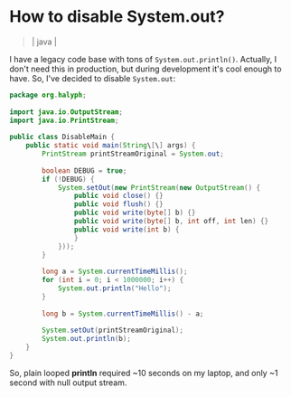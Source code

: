 # How to disable System.out?
> | java |

I have a legacy code base with tons of `System.out.println()`. Actually, I don't need this in production, but during development it's cool enough to have. So, I've decided to disable `System.out`:  

```java
package org.halyph;  
  
import java.io.OutputStream;  
import java.io.PrintStream;  
  
public class DisableMain {  
	public static void main(String\[\] args) {  
		PrintStream printStreamOriginal = System.out;  
  
		boolean DEBUG = true;  
		if (!DEBUG) {  
			System.setOut(new PrintStream(new OutputStream() {  
				public void close() {}  
				public void flush() {}  
				public void write(byte[] b) {}  
				public void write(byte[] b, int off, int len) {}  
				public void write(int b) {  
				}  
			}));  
		}  
  
		long a = System.currentTimeMillis();  
		for (int i = 0; i < 1000000; i++) {  
			System.out.println("Hello");  
		}  
  
		long b = System.currentTimeMillis() - a;  
  
		System.setOut(printStreamOriginal);  
		System.out.println(b);  
	}  
}
```

So, plain looped **println** required ~10 seconds on my laptop, and only ~1 second with null output stream.
